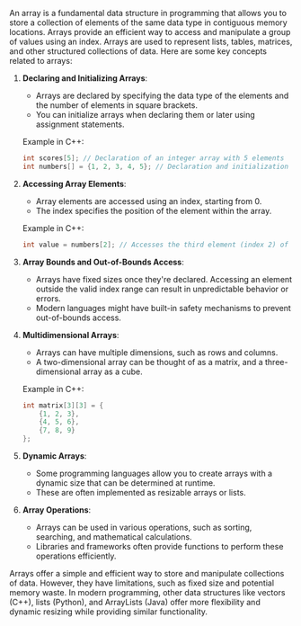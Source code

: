 An array is a fundamental data structure in programming that allows you to store a collection of elements of the same data type in contiguous memory locations. Arrays provide an efficient way to access and manipulate a group of values using an index. Arrays are used to represent lists, tables, matrices, and other structured collections of data. Here are some key concepts related to arrays:

1. **Declaring and Initializing Arrays**:
   - Arrays are declared by specifying the data type of the elements and the number of elements in square brackets.
   - You can initialize arrays when declaring them or later using assignment statements.

   Example in C++:
   ```cpp
   int scores[5]; // Declaration of an integer array with 5 elements
   int numbers[] = {1, 2, 3, 4, 5}; // Declaration and initialization
   ```

2. **Accessing Array Elements**:
   - Array elements are accessed using an index, starting from 0.
   - The index specifies the position of the element within the array.

   Example in C++:
   ```cpp
   int value = numbers[2]; // Accesses the third element (index 2) of the array
   ```

3. **Array Bounds and Out-of-Bounds Access**:
   - Arrays have fixed sizes once they're declared. Accessing an element outside the valid index range can result in unpredictable behavior or errors.
   - Modern languages might have built-in safety mechanisms to prevent out-of-bounds access.

4. **Multidimensional Arrays**:
   - Arrays can have multiple dimensions, such as rows and columns.
   - A two-dimensional array can be thought of as a matrix, and a three-dimensional array as a cube.

   Example in C++:
   ```cpp
   int matrix[3][3] = {
       {1, 2, 3},
       {4, 5, 6},
       {7, 8, 9}
   };
   ```

5. **Dynamic Arrays**:
   - Some programming languages allow you to create arrays with a dynamic size that can be determined at runtime.
   - These are often implemented as resizable arrays or lists.

6. **Array Operations**:
   - Arrays can be used in various operations, such as sorting, searching, and mathematical calculations.
   - Libraries and frameworks often provide functions to perform these operations efficiently.

Arrays offer a simple and efficient way to store and manipulate collections of data. However, they have limitations, such as fixed size and potential memory waste. In modern programming, other data structures like vectors (C++), lists (Python), and ArrayLists (Java) offer more flexibility and dynamic resizing while providing similar functionality.